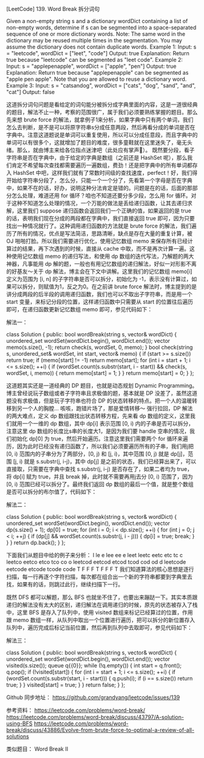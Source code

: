 [LeetCode] 139. Word Break 拆分词句 

 
Given a non-empty string s and a dictionary wordDict containing a list of non-empty words, determine if s can be segmented into a space-separated sequence of one or more dictionary words.
Note:
The same word in the dictionary may be reused multiple times in the segmentation.
You may assume the dictionary does not contain duplicate words.
Example 1:
Input: s = "leetcode", wordDict = ["leet", "code"]
Output: true
Explanation: Return true because "leetcode" can be segmented as "leet code".
Example 2:
Input: s = "applepenapple", wordDict = ["apple", "pen"]
Output: true
Explanation: Return true because "applepenapple" can be segmented as "apple pen apple".
             Note that you are allowed to reuse a dictionary word.
Example 3:
Input: s = "catsandog", wordDict = ["cats", "dog", "sand", "and", "cat"]
Output: false
 
这道拆分词句问题是看给定的词句能分被拆分成字典里面的内容，这是一道很经典的题目，解法不止一种，考察的范围很广，属于我们必须要熟练掌握的题目。那么先来想 brute force 的解法，就拿例子1来分析，如果字典中只有两个单词，我们怎么去判断，是不是可以将原字符串s分成任意两段，然后再看分成的单词是否在字典中。注意这道题说是单词可以重复使用，所以可以分成任意段，而且字典中的单词可以有很多个，这就增加了题目的难度，很多童鞋就在这里迷失了，毫无头绪。那么，就由博主来给各位指点迷津吧（此处应有掌声👏）。
既然要分段，看子字符串是否在字典中，由于给定的字典是数组（之前还是 HashSet 呢），那么我们肯定不希望每次查找都需要遍历一遍数组，费劲！还是把字典中的所有单词都存入 HashSet 中吧，这样我们就有了常数时间级的查找速度，perfect！好，我们得开始给字符串分段了，怎么分，只能一个一个分了，先看第一个字母是否在字典中，如果不在的话，好办，说明这种分法肯定是错的。问题是在的话，后面的那部分怎么处理，难道还用 for 循环？咱也不知道还要分多少段，怎么用 for 循环。对于这种不知道怎么处理的情况，一个万能的做法是丢给递归函数，让其去递归求解，这里我们 suppose 递归函数会返回我们一个正确的值，如果返回的是 true 的话，表明我们现在分成的两段都在字典中，我们直接返回 true 即可，因为只要找出一种情况就行了。这种调用递归函数的方法就是 brute force 的解法，我们遍历了所有的情况，优点是写法简洁，思路清晰，缺点是存在大量的重复计算，被 OJ 啪啪打脸。所以我们需要进行优化，使用记忆数组 memo 来保存所有已经计算过的结果，再下次遇到的时候，直接从 cache 中取，而不是再次计算一遍。这种使用记忆数组 memo 的递归写法，和使用 dp 数组的迭代写法，乃解题的两大神器，凡事能用 dp 解的题，一般也有用记忆数组的递归解法，好似一对形影不离的好基友～关于 dp 解法，博主会在下文中讲解。这里我们的记忆数组 memo[i] 定义为范围为 [i, n] 的子字符串是否可以拆分，初始化为 -1，表示没有计算过，如果可以拆分，则赋值为1，反之为0。在之前讲 brute force 解法时，博主提到的是讲分成两段的后半段的调用递归函数，我们也可以不取出子字符串，而是用一个 start 变量，来标记分段的位置，这样递归函数中只需要从 start 的位置往后遍历即可，在递归函数更新记忆数组 memo 即可，参见代码如下：
 
解法一：

class Solution {
public:
    bool wordBreak(string s, vector<string>& wordDict) {
        unordered_set<string> wordSet(wordDict.begin(), wordDict.end());
        vector<int> memo(s.size(), -1);
        return check(s, wordSet, 0, memo);
    }
    bool check(string s, unordered_set<string>& wordSet, int start, vector<int>& memo) {
        if (start >= s.size()) return true;
        if (memo[start] != -1) return memo[start];
        for (int i = start + 1; i <= s.size(); ++i) {
            if (wordSet.count(s.substr(start, i - start)) && check(s, wordSet, i, memo)) {
                return memo[start] = 1;
            }
        }
        return memo[start] = 0;
    }
};

 
这道题其实还是一道经典的 DP 题目，也就是动态规划 Dynamic Programming。博主曾经说玩子数组或者子字符串且求极值的题，基本就是 DP 没差了，虽然这道题没有求极值，但是玩子字符串也符合 DP 的状态转移的特点。把一个人的温暖转移到另一个人的胸膛... 咳咳，跑错片场了，那是爱情转移～ 强行拉回，DP 解法的两大难点，定义 dp 数组跟找出状态转移方程，先来看 dp 数组的定义，这里我们就用一个一维的 dp 数组，其中 dp[i] 表示范围 [0, i) 内的子串是否可以拆分，注意这里 dp 数组的长度比s串的长度大1，是因为我们要 handle 空串的情况，我们初始化 dp[0] 为 true，然后开始遍历。注意这里我们需要两个 for 循环来遍历，因为此时已经没有递归函数了，所以我们必须要遍历所有的子串，我们用j把 [0, i) 范围内的子串分为了两部分，[0, j) 和 [j, i)，其中范围 [0, j) 就是 dp[j]，范围 [j, i) 就是 s.substr(j, i-j)，其中 dp[j] 是之前的状态，我们已经算出来了，可以直接取，只需要在字典中查找 s.substr(j, i-j) 是否存在了，如果二者均为 true，将 dp[i] 赋为 true，并且 break 掉，此时就不需要再用j去分 [0, i) 范围了，因为 [0, i) 范围已经可以拆分了。最终我们返回 dp 数组的最后一个值，就是整个数组是否可以拆分的布尔值了，代码如下：
 
解法二：

class Solution {
public:
    bool wordBreak(string s, vector<string>& wordDict) {
        unordered_set<string> wordSet(wordDict.begin(), wordDict.end());
        vector<bool> dp(s.size() + 1);
        dp[0] = true;
        for (int i = 0; i < dp.size(); ++i) {
            for (int j = 0; j < i; ++j) {
                if (dp[j] && wordSet.count(s.substr(j, i - j))) {
                    dp[i] = true;
                    break;
                }
            }
        }
        return dp.back();
    }
};

 
下面我们从题目中给的例子来分析：
l 
le e 
lee ee e 
leet 
leetc eetc etc tc c 
leetco eetco etco tco co o 
leetcod eetcod etcod tcod cod od d 
leetcode eetcode etcode tcode code 
T F F F T F F F T 
我们知道算法的核心思想是逐行扫描，每一行再逐个字符扫描，每次都在组合出一个新的字符串都要到字典里去找，如果有的话，则跳过此行，继续扫描下一行。
 
既然 DFS 都可以解题，那么 BFS 也就坐不住了，也要出来蹦跶一下。其实本质跟递归的解法没有太大的区别，递归解法在调用递归的时候，原先的状态被存入了栈中，这里 BFS 是存入了队列中，使用 visited 数组来标记已经算过的位置，作用跟 memo 数组一样，从队列中取出一个位置进行遍历，把可以拆分的新位置存入队列中，遍历完成后标记当前位置，然后再到队列中去取即可，参见代码如下：
 
解法三：

class Solution {
public:
    bool wordBreak(string s, vector<string>& wordDict) {
        unordered_set<string> wordSet(wordDict.begin(), wordDict.end());
        vector<bool> visited(s.size());
        queue<int> q{{0}};
        while (!q.empty()) {
            int start = q.front(); q.pop();
            if (!visited[start]) {
                for (int i = start + 1; i <= s.size(); ++i) {
                    if (wordSet.count(s.substr(start, i - start))) {
                        q.push(i);
                        if (i == s.size()) return true;
                    }
                }
                visited[start] = true;
            }
        }
        return false;
    }
};

 
Github 同步地址：
https://github.com/grandyang/leetcode/issues/139
  
参考资料：
https://leetcode.com/problems/word-break/
https://leetcode.com/problems/word-break/discuss/43797/A-solution-using-BFS
https://leetcode.com/problems/word-break/discuss/43886/Evolve-from-brute-force-to-optimal-a-review-of-all-solutions
 
类似题目：
Word Break II